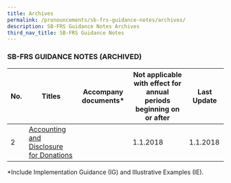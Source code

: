 ```yaml
---
title: Archives
permalink: /pronouncements/sb-frs-guidance-notes/archives/
description: SB-FRS Guidance Notes Archives
third_nav_title: SB-FRS Guidance Notes
---
```

### SB-FRS GUIDANCE NOTES (ARCHIVED)

  



| No. | Titles | Accompany documents\* | Not applicable with effect for annual periods beginning on or after | Last Update |
| -------- | -------- | -------- | -------- | -------- |
| 2 | [Accounting and Disclosure for Donations](/files/Docs/Default%20Source/Sb%20Frs%20Guidance%20Notes/sb-frs_guidance_note_2.pdf) |  | 1.1.2018 | 1.1.2018 |



\*Include Implementation Guidance (IG) and Illustrative Examples (IE).